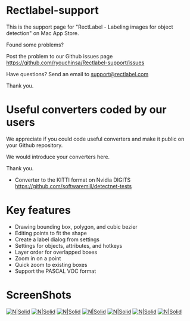 # Rectlabel-support
This is the support page for "RectLabel - Labeling images for object detection" on Mac App Store.

Found some problems?

Post the problem to our Github issues page
https://github.com/ryouchinsa/Rectlabel-support/issues

Have questions? Send an email to support@rectlabel.com

Thank you.

# Useful converters coded by our users
We appreciate if you could code useful converters and make it public on your Github repository.

We would introduce your converters here.

Thank you.

- Converter to the KITTI format on Nvidia DIGITS https://github.com/softwaremill/detectnet-tests

# Key features
- Drawing bounding box, polygon, and cubic bezier
- Editing points to fit the shape
- Create a label dialog from settings
- Settings for objects, attributes, and hotkeys
- Layer order for overlapped boxes
- Zoom in on a point
- Quick zoom to existing boxes
- Support the PASCAL VOC format

# ScreenShots
[![N|Solid](https://static.rectlabel.com/waysify_app/img/draw.jpg)](https://rectlabel.com/)
[![N|Solid](https://static.rectlabel.com/waysify_app/img/edit_points.jpg)](https://rectlabel.com/)
[![N|Solid](https://static.rectlabel.com/waysify_app/img/label.jpg)](https://rectlabel.com/)
[![N|Solid](https://static.rectlabel.com/waysify_app/img/objects.jpg)](https://rectlabel.com/)
[![N|Solid](https://static.rectlabel.com/waysify_app/img/layer.jpg)](https://rectlabel.com/)
[![N|Solid](https://static.rectlabel.com/waysify_app/img/zoom.jpg)](https://rectlabel.com/)
[![N|Solid](https://static.rectlabel.com/waysify_app/img/focus.jpg)](https://rectlabel.com/)

